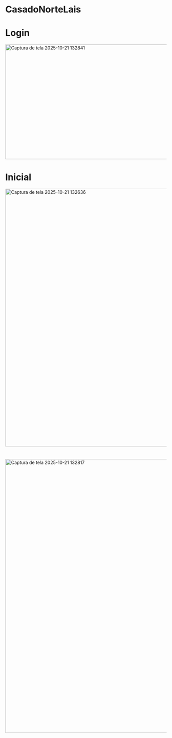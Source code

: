 # CasadoNorteLais

# Login
<img width="575" height="357" alt="Captura de tela 2025-10-21 132841" src="https://github.com/user-attachments/assets/5049ab76-ea08-45a6-af22-f5fc8ed92892" />

# Inicial
<img width="1488" height="802" alt="Captura de tela 2025-10-21 132636" src="https://github.com/user-attachments/assets/b058297a-0d19-4d39-a464-c8b4fc468d08" />

#
<img width="1455" height="852" alt="Captura de tela 2025-10-21 132817" src="https://github.com/user-attachments/assets/c1b8cd94-ef95-4a71-a5e4-92e18cbf3e38" />
